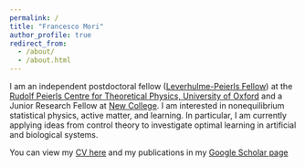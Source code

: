 ```yaml
---
permalink: /
title: "Francesco Mori"
author_profile: true
redirect_from: 
  - /about/
  - /about.html
---
```


I am an independent postdoctoral fellow ([Leverhulme-Peierls Fellow](https://www.leverhulmepeierlsfellows.com/)) at the [Rudolf Peierls Centre for Theoretical Physics, University of Oxford](https://www.physics.ox.ac.uk/research/subdepartment/rudolf-peierls-centre-theoretical-physics) and a Junior Research Fellow at [New College](https://www.new.ox.ac.uk). I am interested in nonequilibrium statistical physics, active matter, and learning. In particular, I am currently applying ideas from control theory to investigate optimal learning in artificial and biological systems.

You can view my [CV here](/files/Mori_CV.pdf) and my publications in my [Google Scholar page](https://scholar.google.com/citations?user=3PbdntYAAAAJ&hl=it)
